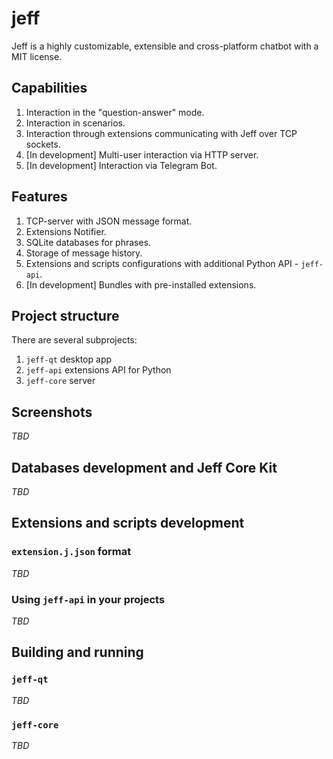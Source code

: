 # jeff

Jeff is a highly customizable, extensible and cross-platform chatbot with a MIT license.

## Capabilities

1. Interaction in the "question-answer" mode.
2. Interaction in scenarios.
3. Interaction through extensions communicating with Jeff over TCP sockets.
4. [In development] Multi-user interaction via HTTP server.
5. [In development] Interaction via Telegram Bot.

## Features

1. TCP-server with JSON message format.
2. Extensions Notifier.
3. SQLite databases for phrases.
4. Storage of message history.
5. Extensions and scripts configurations with additional Python API - `jeff-api`.
6. [In development] Bundles with pre-installed extensions.

## Project structure

There are several subprojects:

1. `jeff-qt` desktop app
2. `jeff-api` extensions API for Python
3. `jeff-core` server

## Screenshots

*TBD*

## Databases development and Jeff Core Kit

*TBD*

## Extensions and scripts development

### `extension.j.json` format

*TBD*

### Using `jeff-api` in your projects

*TBD*

## Building and running

### `jeff-qt`

*TBD*

### `jeff-core`

*TBD*
